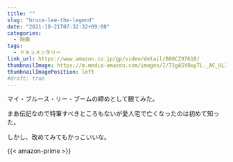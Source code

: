 ```yaml
---
title: ""
slug: "bruce-lee-the-legend"
date: "2021-10-21T07:32:32+09:00"
categories:
  - 映画
tags:
  - ドキュメンタリー
link_url: https://www.amazon.co.jp/gp/video/detail/B08CZ97618/
thumbnailImage: https://m.media-amazon.com/images/I/71gA5Y8wyTL._AC_UL320_.jpg
thumbnailImagePosition: left
#draft: true
---
```

マイ・ブルース・リー・ブームの締めとして観てみた。
<!--more-->
まあ伝記なので特筆すべきところもないが愛人宅で亡くなったのは初めて知った。

しかし、改めてみてもかっこいいな。

{{< amazon-prime >}}
